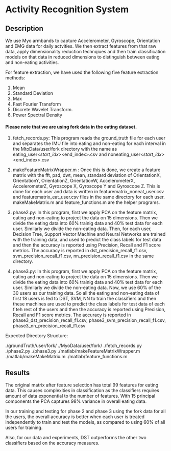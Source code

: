 
# Activity Recognition System

## Description
We use Myo armbands to capture Accelerometer, Gyroscope, Orientation and EMG data for daily actvities. We then extract features from that raw data, apply dimensionality reduction technqiues and then train classification models on that data in reduced dimensions to distinguish between eating and non-eating activities.

For feature extraction, we have used the following five feature extraction methods:

1. Mean
2. Standard Deviation
3. Max
4. Fast Fourier Transform
5. Discrete Wavelet Transform.
6. Power Spectral Density

#### Please note that we are using fork data in the eating dataset.

1. fetch_records.py: This program reads the ground_truth file for each user and separates the IMU file into eating and non-eating for each interval in the MtoData/user/fork directory with the name as eating_user<number>_<start_idx>_<end_index>.csv and noneating_user<number>_<start_idx>_<end_index>.csv

2. makeFeatureMatrixWrapper.m : Once this is done, we create a feature matrix with the fft, psd, dwt, mean, standard deviation of OrientationX, OrientationY, OrientationZ, OrientationW, AccelerometerX, AccelerometerZ, Gyroscope X, Gyroscope Y and Gyroscope Z.
This is done for each user and data is written in featurematrix_noneat_user<number>.csv and featurematrix_eat_user<number>.csv files in the same directory for each user. makeMakeMatrix.m and feature_functions.m are the helper programs.

3. phase2.py: In this program, first we apply PCA on the feature matrix, eating and non-eating to project the data on 15 dimensions.  Then we divide the eating data into 60% trainig data and 40% test data for each user. Similarly we divide the non-eating data.
Then, for each user, Decision Tree, Support Vector Machine and Neural Networks are trained with the training data, and used to predict the class labels for test data and then the accuracy is reported using Precision, Recall and F1 score metrics. The accuracy is reported in dst_precision_recall_f1.csv, svm_precision_recall_f1.csv, nn_precision_recall_f1.csv in the same directory.

4. phase3.py: In this program, first we apply PCA on the feature matrix, eating and non-eating to project the data on 15 dimensions.  Then we divide the eating data into 60% trainig data and 40% test data for each user. Similarly we divide the non-eating data.
Now, we use 60% of the 30 users as our training data. So all the eating and non-eating data of first 18 users is fed to DST, SVM, NN to train the classifiers and then these machines are used to predict the class labels for test data of each f teh rest of the users and then the accuracy is reported using Precision, Recall and F1 score metrics. The accuracy is reported in phase3_dst_precision_recall_f1.csv, phase3_svm_precision_recall_f1.csv, phase3_nn_precision_recall_f1.csv

Expected Directory Structure:

./groundTruth/user<number>/fork/<file>
./MyoData/user<number>/fork/<file>
./fetch_records.py
./phase2.py
./phase3.py
./matlab/makeFeatureMatrixWrapper.m
./matlab/makeMakeMatrix.m
./matlab/feature_functions.m

## Results

The original matrix after feature selection has total 99 features for eating data. This causes complexities in classification as the classifiers requires amount of data exponential to the number of features. With 15 principal components the PCA captures 98% variance in overall eating data.

In our training and testing for phase 2 and phase 3 using the fork data for all the users, the overall accuracy is better when each user is treated independently to train and test the models, as compared to using 60% of all users for training.

Also, for our data and experiments, DST outperforms the other two classifiers based on the accuracy measures.

